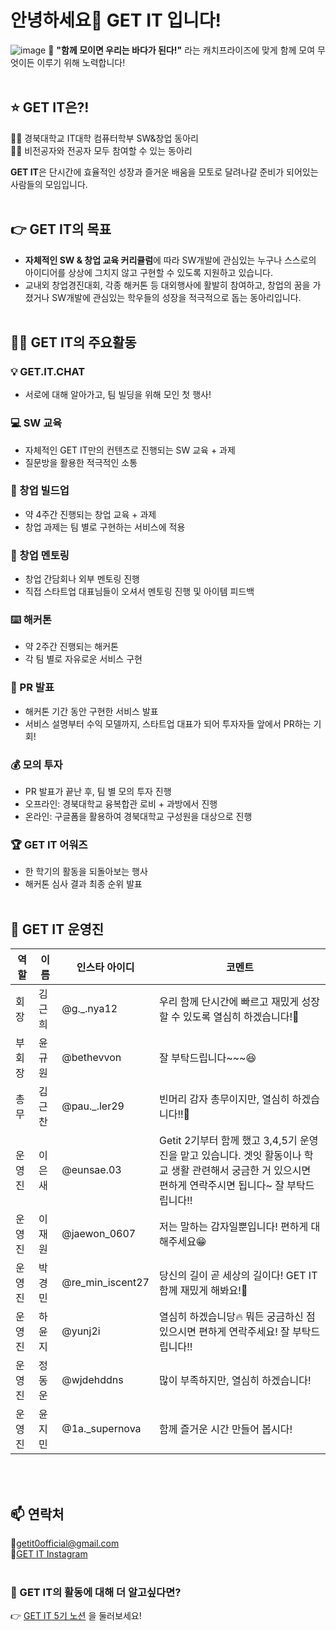 # 안녕하세요👋 GET IT 입니다!


![image](https://github.com/getit-knu/.github/assets/105257807/ddb94e59-ad5b-4b09-aaa1-ab25ca599504)
🌊 **"함께 모이면 우리는 바다가 된다!"** 라는 캐치프라이즈에 맞게 함께 모여 무엇이든 이루기 위해 노력합니다!
</br></br>

## ⭐ GET IT은?!

✊🏻 경북대학교 IT대학 컴퓨터학부 SW&창업 동아리</br>
✊🏻 비전공자와 전공자 모두 참여할 수 있는 동아리

**GET IT**은 단시간에 효율적인 성장과 즐거운 배움을 모토로 달려나갈 준비가 되어있는 사람들의 모임입니다.
</br></br>

## 👉 GET IT의 목표

- **자체적인 SW & 창업 교육 커리큘럼**에 따라 SW개발에 관심있는 누구나 스스로의 아이디어를 상상에 그치지 않고 구현할 수 있도록 지원하고 있습니다.
- 교내외 창업경진대회, 각종 해커톤 등 대외행사에 활발히 참여하고, 창업의 꿈을 가졌거나 SW개발에 관심있는 학우들의 성장을 적극적으로 돕는 동아리입니다.
</br></br>

## 🧑‍💻 GET IT의 주요활동

### 💡 GET.IT.CHAT
- 서로에 대해 알아가고, 팀 빌딩을 위해 모인 첫 행사!

### 💻 SW 교육
- 자체적인 GET IT만의 컨텐츠로 진행되는 SW 교육 + 과제
- 질문방을 활용한 적극적인 소통

### 🔐 창업 빌드업
- 약 4주간 진행되는 창업 교육 + 과제
- 창업 과제는 팀 별로 구현하는 서비스에 적용

### 💌 창업 멘토링
- 창업 간담회나 외부 멘토링 진행
- 직접 스타트업 대표님들이 오셔서 멘토링 진행 및 아이템 피드백

### ⌨️ 해커톤
- 약 2주간 진행되는 해커톤
- 각 팀 별로 자유로운 서비스 구현

### 🎉 PR 발표
- 해커톤 기간 동안 구현한 서비스 발표
- 서비스 설명부터 수익 모델까지, 스타트업 대표가 되어 투자자들 앞에서 PR하는 기회!

### 💰 모의 투자
- PR 발표가 끝난 후, 팀 별 모의 투자 진행
- 오프라인: 경북대학교 융복합관 로비 + 과방에서 진행
- 온라인: 구글폼을 활용하여 경북대학교 구성원을 대상으로 진행

### 🏆 GET IT 어워즈
- 한 학기의 활동을 되돌아보는 행사
- 해커톤 심사 결과 최종 순위 발표
</br></br>

## 🦄 GET IT 운영진

| 역할           | 이름     | 인스타 아이디            | 코멘트                          |
| -------------- | --------- | ----------------------- | ------------------------------- |
| 회장        | 김근희 | @g._.nya12       | 우리 함께 단시간에 빠르고 재밌게 성장할 수 있도록 열심히 하겠습니다!👊 |
| 부회장      | 윤규원 | @bethevvon | 잘 부탁드립니다~~~😆 |
| 총무  | 김근찬 | @pau._.ler29  | 빈머리 감자 총무이지만, 열심히 하겠습니다!!💪|
| 운영진   | 이은새 | @eunsae.03    | Getit 2기부터 함께 했고 3,4,5기 운영진을 맡고 있습니다. 겟잇 활동이나 학교 생활 관련해서 궁금한 거 있으시면 편하게 연락주시면 됩니다~ 잘 부탁드립니다!! |
| 운영진   | 이재원 | @jaewon_0607 | 저는 말하는 감자일뿐입니다! 편하게 대해주세요😁 |
| 운영진   | 박경민 | @re_min_iscent27 | 당신의 길이 곧 세상의 길이다! GET IT 함께 재밌게 해봐요!👋 |
| 운영진   | 하윤지 | @yunj2i | 열심히 하겠습니당🔥 뭐든 궁금하신 점 있으시면 편하게 연락주세요! 잘 부탁드립니다!! |
| 운영진   | 정동운 | @wjdehddns | 많이 부족하지만, 열심히 하겠습니다! |
| 운영진   | 윤지민 | @1a._supernova | 함께 즐거운 시간 만들어 봅시다! |

</br></br>

## 📫 연락처

📧getit0official@gmail.com</br>
🫧[GET IT Instagram](https://www.instagram.com/get_it_knu_official)
</br></br>

### 🤗 GET IT의 활동에 대해 더 알고싶다면?
👉 [GET IT 5기 노션](https://www.notion.so/GET-IT-5th-Member-Page-GET-IT-5-350510dfc93945d1b5af99566b26baae?pvs=4) 을 둘러보세요!
